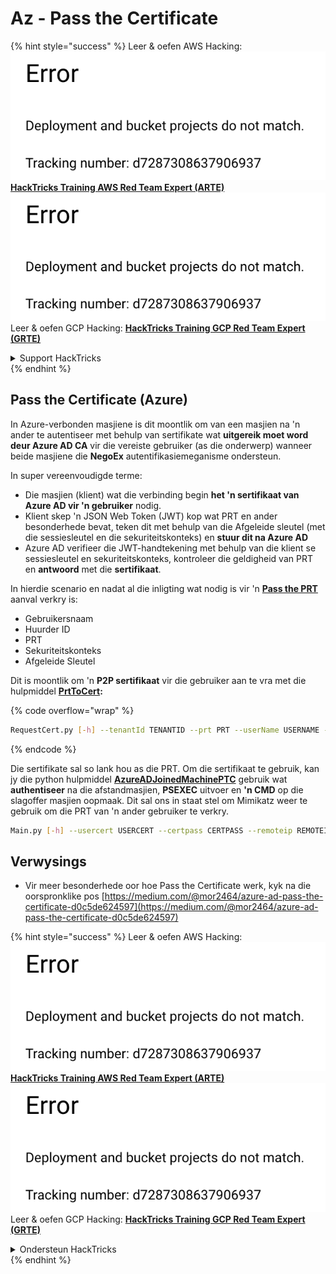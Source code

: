 # Az - Pass the Certificate

{% hint style="success" %}
Leer & oefen AWS Hacking:<img src="../../../.gitbook/assets/image (1) (1).png" alt="" data-size="line">[**HackTricks Training AWS Red Team Expert (ARTE)**](https://training.hacktricks.xyz/courses/arte)<img src="../../../.gitbook/assets/image (1) (1).png" alt="" data-size="line">\
Leer & oefen GCP Hacking: <img src="../../../.gitbook/assets/image (2).png" alt="" data-size="line">[**HackTricks Training GCP Red Team Expert (GRTE)**<img src="../../../.gitbook/assets/image (2).png" alt="" data-size="line">](https://training.hacktricks.xyz/courses/grte)

<details>

<summary>Support HackTricks</summary>

* Kyk na die [**subskripsie planne**](https://github.com/sponsors/carlospolop)!
* **Sluit aan by die** 💬 [**Discord groep**](https://discord.gg/hRep4RUj7f) of die [**telegram groep**](https://t.me/peass) of **volg** ons op **Twitter** 🐦 [**@hacktricks\_live**](https://twitter.com/hacktricks\_live)**.**
* **Deel hacking truuks deur PRs in te dien na die** [**HackTricks**](https://github.com/carlospolop/hacktricks) en [**HackTricks Cloud**](https://github.com/carlospolop/hacktricks-cloud) github repos.

</details>
{% endhint %}

## Pass the Certificate (Azure)

In Azure-verbonden masjiene is dit moontlik om van een masjien na 'n ander te autentiseer met behulp van sertifikate wat **uitgereik moet word deur Azure AD CA** vir die vereiste gebruiker (as die onderwerp) wanneer beide masjiene die **NegoEx** autentifikasiemeganisme ondersteun.

In super vereenvoudigde terme:

* Die masjien (klient) wat die verbinding begin **het 'n sertifikaat van Azure AD vir 'n gebruiker** nodig.
* Klient skep 'n JSON Web Token (JWT) kop wat PRT en ander besonderhede bevat, teken dit met behulp van die Afgeleide sleutel (met die sessiesleutel en die sekuriteitskonteks) en **stuur dit na Azure AD**
* Azure AD verifieer die JWT-handtekening met behulp van die klient se sessiesleutel en sekuriteitskonteks, kontroleer die geldigheid van PRT en **antwoord** met die **sertifikaat**.

In hierdie scenario en nadat al die inligting wat nodig is vir 'n [**Pass the PRT**](pass-the-prt.md) aanval verkry is:

* Gebruikersnaam
* Huurder ID
* PRT
* Sekuriteitskonteks
* Afgeleide Sleutel

Dit is moontlik om 'n **P2P sertifikaat** vir die gebruiker aan te vra met die hulpmiddel [**PrtToCert**](https://github.com/morRubin/PrtToCert)**:** 

{% code overflow="wrap" %}
```bash
RequestCert.py [-h] --tenantId TENANTID --prt PRT --userName USERNAME --hexCtx HEXCTX --hexDerivedKey HEXDERIVEDKEY [--passPhrase PASSPHRASE]
```
{% endcode %}

Die sertifikate sal so lank hou as die PRT. Om die sertifikaat te gebruik, kan jy die python hulpmiddel [**AzureADJoinedMachinePTC**](https://github.com/morRubin/AzureADJoinedMachinePTC) gebruik wat **authentiseer** na die afstandmasjien, **PSEXEC** uitvoer en **'n CMD** op die slagoffer masjien oopmaak. Dit sal ons in staat stel om Mimikatz weer te gebruik om die PRT van 'n ander gebruiker te verkry.
```bash
Main.py [-h] --usercert USERCERT --certpass CERTPASS --remoteip REMOTEIP
```
## Verwysings

* Vir meer besonderhede oor hoe Pass the Certificate werk, kyk na die oorspronklike pos [https://medium.com/@mor2464/azure-ad-pass-the-certificate-d0c5de624597](https://medium.com/@mor2464/azure-ad-pass-the-certificate-d0c5de624597)

{% hint style="success" %}
Leer & oefen AWS Hacking:<img src="../../../.gitbook/assets/image (1) (1).png" alt="" data-size="line">[**HackTricks Training AWS Red Team Expert (ARTE)**](https://training.hacktricks.xyz/courses/arte)<img src="../../../.gitbook/assets/image (1) (1).png" alt="" data-size="line">\
Leer & oefen GCP Hacking: <img src="../../../.gitbook/assets/image (2).png" alt="" data-size="line">[**HackTricks Training GCP Red Team Expert (GRTE)**<img src="../../../.gitbook/assets/image (2).png" alt="" data-size="line">](https://training.hacktricks.xyz/courses/grte)

<details>

<summary>Ondersteun HackTricks</summary>

* Kyk na die [**subskripsie planne**](https://github.com/sponsors/carlospolop)!
* **Sluit aan by die** 💬 [**Discord groep**](https://discord.gg/hRep4RUj7f) of die [**telegram groep**](https://t.me/peass) of **volg** ons op **Twitter** 🐦 [**@hacktricks\_live**](https://twitter.com/hacktricks\_live)**.**
* **Deel hacking truuks deur PRs in te dien na die** [**HackTricks**](https://github.com/carlospolop/hacktricks) en [**HackTricks Cloud**](https://github.com/carlospolop/hacktricks-cloud) github repos.

</details>
{% endhint %}
